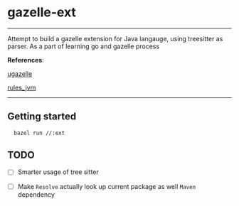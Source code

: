 # gazelle-ext
---

Attempt to build a gazelle extension for Java langauge, using treesitter as parser. As a part of learning go and
gazelle process

__References__:

[ugazelle](https://github.com/sluongng/ugazelle)

[rules_jvm](https://github.com/bazel-contrib/rules_jvm/tree/main)

---

## Getting started

```bash
  bazel run //:ext
```

## TODO

- [ ] Smarter usage of tree sitter
- [ ] Make `Resolve` actually look up current package as well `Maven` dependency




